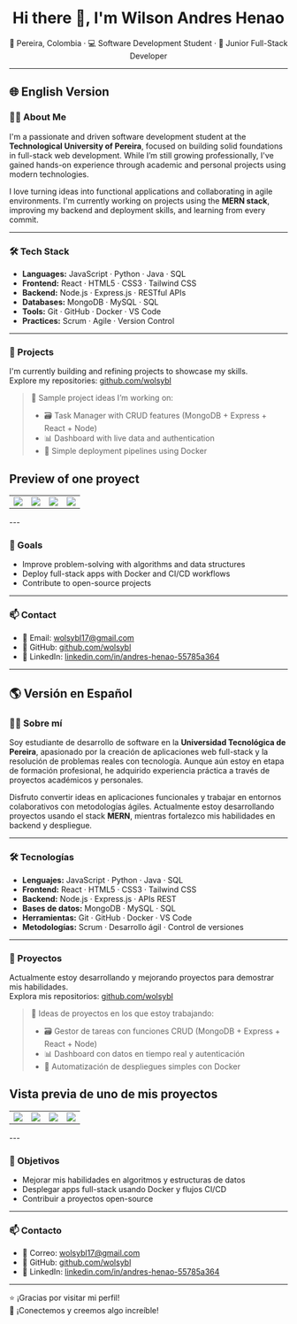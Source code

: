 <h1 align="center">Hi there 👋, I'm Wilson Andres Henao</h1>
<p align="center">
  📍 Pereira, Colombia · 💻 Software Development Student · 🌱 Junior Full-Stack Developer
</p>

---

## 🌐 English Version

### 👨‍💻 About Me

I'm a passionate and driven software development student at the **Technological University of Pereira**, focused on building solid foundations in full-stack web development. While I’m still growing professionally, I've gained hands-on experience through academic and personal projects using modern technologies.

I love turning ideas into functional applications and collaborating in agile environments. I'm currently working on projects using the **MERN stack**, improving my backend and deployment skills, and learning from every commit.

---

### 🛠️ Tech Stack

- **Languages:** JavaScript · Python · Java · SQL  
- **Frontend:** React · HTML5 · CSS3 · Tailwind CSS  
- **Backend:** Node.js · Express.js · RESTful APIs  
- **Databases:** MongoDB · MySQL · SQL  
- **Tools:** Git · GitHub · Docker · VS Code  
- **Practices:** Scrum · Agile · Version Control  

---

### 📌 Projects

I'm currently building and refining projects to showcase my skills.  
Explore my repositories: [github.com/wolsybl](https://github.com/wolsybl)

> 🔧 Sample project ideas I’m working on:
> - 🗃️ Task Manager with CRUD features (MongoDB + Express + React + Node)
> - 📊 Dashboard with live data and authentication
> - 🚀 Simple deployment pipelines using Docker

##  Preview of one proyect
<table style="width:100%">
  <tr>
    <td>
      <a>
        <img src="https://github.com/user-attachments/assets/7c68756c-828b-4197-95f5-0ffc4e466e6c">
      </a>
    </td>
    <td>
      <a>
        <img src="https://github.com/user-attachments/assets/f9f0038f-6fcc-4f50-99e6-53d3967871fd">
      </a>
    </td>
    <td>
      <a>
        <img src="https://github.com/user-attachments/assets/830d0b8c-2118-4f4a-bc19-090554449138">
      </a>
    </td>
    <td>
      <a>
        <img src="https://github.com/user-attachments/assets/0324088e-086a-4a1d-8243-e7b0fa0c4235">
      </a>
    </td>
  </tr>
</table>
---

### 🎯 Goals

- Improve problem-solving with algorithms and data structures  
- Deploy full-stack apps with Docker and CI/CD workflows  
- Contribute to open-source projects  

---

### 📫 Contact

- 📧 Email: [wolsybl17@gmail.com](mailto:wolsybl17@gmail.com)  
- 🔗 GitHub: [github.com/wolsybl](https://github.com/wolsybl)  
- 💼 LinkedIn: [linkedin.com/in/andres-henao-55785a364](https://www.linkedin.com/in/andres-henao-55785a364/)

---

## 🌎 Versión en Español

### 👨‍💻 Sobre mí

Soy estudiante de desarrollo de software en la **Universidad Tecnológica de Pereira**, apasionado por la creación de aplicaciones web full-stack y la resolución de problemas reales con tecnología. Aunque aún estoy en etapa de formación profesional, he adquirido experiencia práctica a través de proyectos académicos y personales.

Disfruto convertir ideas en aplicaciones funcionales y trabajar en entornos colaborativos con metodologías ágiles. Actualmente estoy desarrollando proyectos usando el stack **MERN**, mientras fortalezco mis habilidades en backend y despliegue.

---

### 🛠️ Tecnologías

- **Lenguajes:** JavaScript · Python · Java · SQL  
- **Frontend:** React · HTML5 · CSS3 · Tailwind CSS  
- **Backend:** Node.js · Express.js · APIs REST  
- **Bases de datos:** MongoDB · MySQL · SQL  
- **Herramientas:** Git · GitHub · Docker · VS Code  
- **Metodologías:** Scrum · Desarrollo ágil · Control de versiones  

---

### 📌 Proyectos

Actualmente estoy desarrollando y mejorando proyectos para demostrar mis habilidades.  
Explora mis repositorios: [github.com/wolsybl](https://github.com/wolsybl)

> 🔧 Ideas de proyectos en los que estoy trabajando:
> - 🗃️ Gestor de tareas con funciones CRUD (MongoDB + Express + React + Node)
> - 📊 Dashboard con datos en tiempo real y autenticación
> - 🚀 Automatización de despliegues simples con Docker


##  Vista previa de uno de mis proyectos
<table style="width:100%">
  <tr>
    <td>
      <a>
        <img src="https://github.com/user-attachments/assets/7c68756c-828b-4197-95f5-0ffc4e466e6c">
      </a>
    </td>
    <td>
      <a>
        <img src="https://github.com/user-attachments/assets/f9f0038f-6fcc-4f50-99e6-53d3967871fd">
      </a>
    </td>
    <td>
      <a>
        <img src="https://github.com/user-attachments/assets/830d0b8c-2118-4f4a-bc19-090554449138">
      </a>
    </td>
    <td>
      <a>
        <img src="https://github.com/user-attachments/assets/0324088e-086a-4a1d-8243-e7b0fa0c4235">
      </a>
    </td>
  </tr>
</table>
---

### 🎯 Objetivos

- Mejorar mis habilidades en algoritmos y estructuras de datos  
- Desplegar apps full-stack usando Docker y flujos CI/CD  
- Contribuir a proyectos open-source

---

### 📫 Contacto

- 📧 Correo: [wolsybl17@gmail.com](mailto:wolsybl17@gmail.com)  
- 🔗 GitHub: [github.com/wolsybl](https://github.com/wolsybl)  
- 💼 LinkedIn: [linkedin.com/in/andres-henao-55785a364](https://www.linkedin.com/in/andres-henao-55785a364/)

---

⭐ ¡Gracias por visitar mi perfil!  
🚀 ¡Conectemos y creemos algo increíble!

